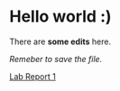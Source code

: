 # Hello world :)

There are **some edits** here. 

*Remeber to save the file.*

[Lab Report 1](https://lineup30min.github.io/cse15l-lab-reports/lab-report-1-week-2.html)